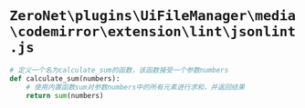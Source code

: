# `ZeroNet\plugins\UiFileManager\media\codemirror\extension\lint\jsonlint.js`

```py
# 定义一个名为calculate_sum的函数，该函数接受一个参数numbers
def calculate_sum(numbers):
    # 使用内置函数sum对参数numbers中的所有元素进行求和，并返回结果
    return sum(numbers)
```